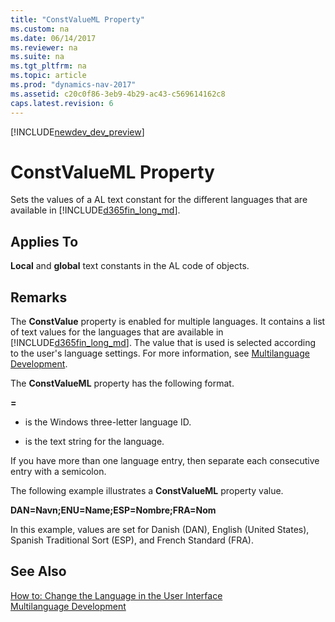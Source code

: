 ```yaml
---
title: "ConstValueML Property"
ms.custom: na
ms.date: 06/14/2017
ms.reviewer: na
ms.suite: na
ms.tgt_pltfrm: na
ms.topic: article
ms.prod: "dynamics-nav-2017"
ms.assetid: c20c0f86-3eb9-4b29-ac43-c569614162c8
caps.latest.revision: 6
---
```


[!INCLUDE[newdev_dev_preview](../includes/newdev_dev_preview.md)]

# ConstValueML Property
Sets the values of a AL text constant for the different languages that are available in [!INCLUDE[d365fin_long_md](../includes/d365fin_long_md.md)].  
  
## Applies To  
 **Local** and **global** text constants in the AL code of objects.  
  
## Remarks  
 The **ConstValue** property is enabled for multiple languages. It contains a list of text values for the languages that are available in [!INCLUDE[d365fin_long_md](../includes/d365fin_long_md.md)]. The value that is used is selected according to the user's language settings. For more information, see [Multilanguage Development](../devenv-multilanguage-development.md).  
  
 The **ConstValueML** property has the following format.  
  
 **<Language ID>=<string>**  
  
-   **<Language ID>** is the Windows three-letter language ID.  
  
-   **<string>** is the text string for the language.  
  
 If you have more than one language entry, then separate each consecutive entry with a semicolon.  
  
 The following example illustrates a **ConstValueML** property value.  
  
 **DAN=Navn;ENU=Name;ESP=Nombre;FRA=Nom**  
  
 In this example, values are set for Danish (DAN), English (United States), Spanish Traditional Sort (ESP), and French Standard (FRA).  
  
## See Also  
 [How to: Change the Language in the User Interface](How-to--Change-the-Language-in-the-User-Interface.md)   
 [Multilanguage Development](devenv-multilanguage-development.md)